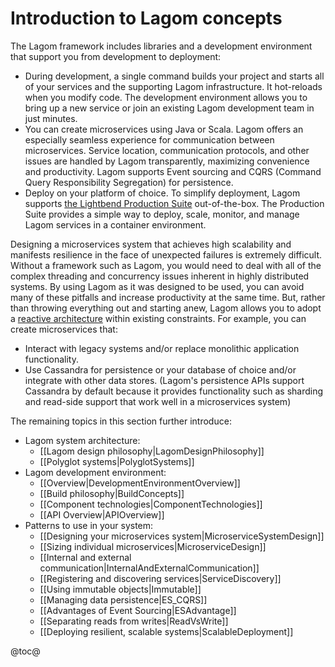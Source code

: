 # Introduction to Lagom concepts

The Lagom framework includes libraries and a development environment that support you from development to deployment:

* During development, a single command builds your project and starts all of your services and the supporting Lagom infrastructure. It hot-reloads when you modify code. The development environment allows you to bring up a new service or join an existing Lagom development team in just minutes.
* You can create microservices using Java or Scala. Lagom offers an especially seamless experience for communication between microservices. Service location, communication protocols, and other issues are handled by Lagom transparently, maximizing convenience and productivity. Lagom supports Event sourcing and CQRS (Command Query Responsibility Segregation) for persistence.
* Deploy on your platform of choice. To simplify deployment, Lagom supports [the Lightbend Production Suite](http://lightbend.com/platform/production) out-of-the-box. The Production Suite provides a simple way to deploy, scale, monitor, and manage Lagom services in a container environment.

Designing a microservices system that achieves high scalability and manifests resilience in the face of unexpected failures is extremely difficult. Without a framework such as Lagom, you would need to deal with all of the complex threading and concurrency issues inherent in highly distributed systems. By using Lagom as it was designed to be used, you can avoid many of these pitfalls and increase productivity at the same time. But, rather than throwing everything out and starting anew, Lagom allows you to adopt a [reactive architecture](https://info.lightbend.com/COLL-20XX-Reactive-Microservices-Architecture-RES-LP.html) within existing constraints. For example, you can create microservices that:

* Interact with legacy systems and/or replace monolithic application functionality.
* Use Cassandra for persistence or your database of choice and/or integrate with other data stores. (Lagom's persistence APIs support Cassandra by default because it provides functionality such as sharding and read-side support that work well in a microservices system)  



The remaining topics in this section further introduce:

* Lagom system architecture:
    * [[Lagom design philosophy|LagomDesignPhilosophy]]
    * [[Polyglot systems|PolyglotSystems]]
* Lagom development environment: 
    * [[Overview|DevelopmentEnvironmentOverview]]
    * [[Build philosophy|BuildConcepts]]
    * [[Component technologies|ComponentTechnologies]]
    * [[API Overview|APIOverview]]
* Patterns to use in your system:
    * [[Designing your microservices system|MicroserviceSystemDesign]]
    * [[Sizing individual microservices|MicroserviceDesign]]
    * [[Internal and external communication|InternalAndExternalCommunication]]
    * [[Registering and discovering services|ServiceDiscovery]]
    * [[Using immutable objects|Immutable]]
    * [[Managing data persistence|ES_CQRS]]
    * [[Advantages of Event Sourcing|ESAdvantage]]
    * [[Separating reads from writes|ReadVsWrite]]
    * [[Deploying resilient, scalable systems|ScalableDeployment]]
    

@toc@

